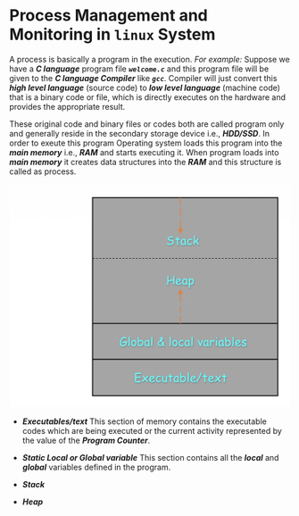 # Process Management and Monitoring in `linux` System
A process is basically a program in the execution. _For example:_ Suppose we have a **_C language_** program file _**` welcome.c `**_ and this program file will be given to the **_C language Compiler_** like _**` gcc `**_. Compiler will just convert this **_high level language_** (source code) to **_low level language_** (machine code) that is a binary code or file, which is directly executes on the hardware and provides the appropriate result.

These original code and binary files or codes both are called program only and generally reside in the secondary storage device i.e., **_HDD/SSD_**. In order to exeute this program Operating system loads this program into the **_main memory_** i.e., **_RAM_** and starts executing it. When program loads into **_main memory_** it creates data structures into the **_RAM_** and this structure is called as process.

![Process Structure](../../images/process-mgmt/peocess-structure.png)

  - **_Executables/text_**
    This section of memory contains the executable codes which are being executed or the current activity represented by the value of the **_Program Counter_**.
  - **_Static Local or Global variable_**
    This section contains all the **_local_** and **_global_** variables defined in the program. 
  - **_Stack_**
    
  - **_Heap_**
